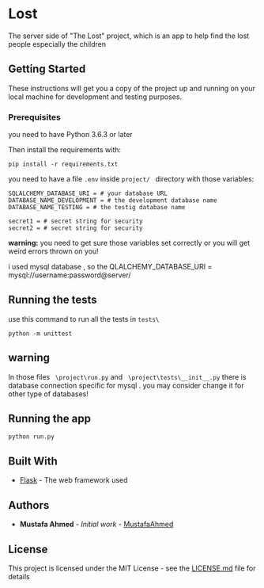 # Lost

The server side of "The Lost" project, which is an app to help find the lost people especially the children

## Getting Started

These instructions will get you a copy of the project up and running on your local machine for development and testing purposes.

### Prerequisites

you need to have Python 3.6.3 or later

Then install the requirements with:

```
pip install -r requirements.txt
```

you need to have a file ``` .env ``` inside ```project/ ``` directory with those variables:


```
SQLALCHEMY_DATABASE_URI = # your database URL
DATABASE_NAME_DEVELOPMENT = # the development database name
DATABASE_NAME_TESTING = # the testig database name

secret1 = # secret string for security
secret2 = # secret string for security
```

**warning:** you need to get sure those variables set correctly or you will get weird errors thrown on you!

i used mysql database , so the QLALCHEMY_DATABASE_URI = mysql://username:password@server/

## Running the tests
use this command to run all the tests in ```tests\```

```
python -m unittest
```

## warning

In those files ``` \project\run.py``` and ``` \project\tests\__init__.py``` there is database connection specific for mysql . you may consider change it for other type of databases!

## Running the app

```
python run.py
```

## Built With

* [Flask](https://flask.palletsprojects.com/en/1.1.x/) - The web framework used

## Authors

* **Mustafa Ahmed** - *Initial work* - [MustafaAhmed](https://github.com/MustafaAhmed20)

## License

This project is licensed under the MIT License - see the [LICENSE.md](LICENSE.md) file for details